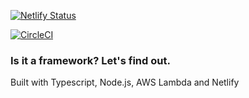 [![Netlify Status](https://api.netlify.com/api/v1/badges/db92213d-794f-441e-9be7-de9fd8bb25bc/deploy-status)](https://app.netlify.com/sites/wizardly-booth-481acb/deploys)

[![CircleCI](https://circleci.com/gh/alecluna/isitaframework/tree/master.svg?style=svg&circle-token=4411653109e3a8b6926eacd44fe6adb1010c517b)](https://circleci.com/gh/alecluna/isitaframework/tree/master)

### Is it a framework? Let's find out.

Built with Typescript, Node.js, AWS Lambda and Netlify

